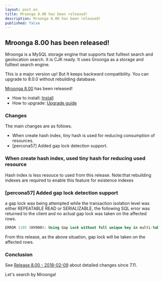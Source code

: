 ```yaml
---
layout: post.en
title: Mroonga 8.00 has been released!
description: Mroonga 8.00 has been released!
published: false
---
```


## Mroonga 8.00 has been released!

Mroonga is a MySQL storage engine that supports fast fulltext search
and geolocation search. It is CJK ready. It uses Groonga as a storage
and fulltext search engine.

This is a major version up! But It keeps backward compatibility.
You can upgrade to 8.0.0 without rebuilding database.

[Mroonga 8.00](/docs/news.html#release-8.00) has been released!

* How to install: [Install](/docs/install.html)
* How to upgrade: [Upgrade guide](/docs/upgrade.html)

### Changes

The main changes are as follows.

* When create hash index, tiny hash is used for reducing consumption of resources.
* [percona57] Added gap lock detection support.

### When create hash index, used tiny hash for reducing used resource

Hash index is less resouce to used from this release.
Note:that rebuilding indexes are required to enable this feature for existence indexes

### [percona57] Added gap lock detection support

a gap lock was being attempted while the transaction isolation level was either REPEATABLE READ or SERIALIZABLE, the following SQL error was returned to the client and no actual gap lock was taken on the affected rows.

```sql
ERROR 1105 (HY000): Using Gap Lock without full unique key in multi-table or multi-statement transactions is not allowed. You need to either rewrite queries to use all unique key columns in WHERE equal conditions, or rewrite to single-table, single-statement transaction.  Query: ALTER TABLE t ENGINE=InnoDB
```

From this release, as the above situation, gap lock will be taken on the affected rows.

### Conclusion

See [Release 8.00 - 2018-02-09](/docs/news.html#release-8.00) about detailed changes since 7.11.

Let's search by Mroonga!
